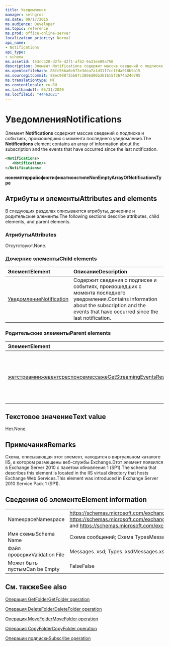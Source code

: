 ```yaml
---
title: Уведомления
manager: sethgros
ms.date: 09/17/2015
ms.audience: Developer
ms.topic: reference
ms.prod: office-online-server
localization_priority: Normal
api_name:
- Notifications
api_type:
- schema
ms.assetid: 153cc420-d2fe-42f1-afb2-9a31ee09a750
description: Элемент Notifications содержит массив сведений о подписке и событиях, произошедших с момента последнего уведомления.
ms.openlocfilehash: 88fc56ba6e672e3dea7a1d31f7cc1fda018b9a15
ms.sourcegitcommit: 88ec988f2bb67c1866d06b361615f3674a24e795
ms.translationtype: MT
ms.contentlocale: ru-RU
ms.lasthandoff: 05/31/2020
ms.locfileid: "44462621"
---
```

# <a name="notifications"></a><span data-ttu-id="2c3c1-103">Уведомления</span><span class="sxs-lookup"><span data-stu-id="2c3c1-103">Notifications</span></span>

<span data-ttu-id="2c3c1-104">Элемент **Notifications** содержит массив сведений о подписке и событиях, произошедших с момента последнего уведомления.</span><span class="sxs-lookup"><span data-stu-id="2c3c1-104">The **Notifications** element contains an array of information about the subscription and the events that have occurred since the last notification.</span></span> 
  
```xml
<Notifications>
   <Notification/>
</Notifications>
```

 <span data-ttu-id="2c3c1-105">**нонемптяррайофнотификатионстипе**</span><span class="sxs-lookup"><span data-stu-id="2c3c1-105">**NonEmptyArrayOfNotificationsType**</span></span>
## <a name="attributes-and-elements"></a><span data-ttu-id="2c3c1-106">Атрибуты и элементы</span><span class="sxs-lookup"><span data-stu-id="2c3c1-106">Attributes and elements</span></span>

<span data-ttu-id="2c3c1-107">В следующих разделах описываются атрибуты, дочерние и родительские элементы.</span><span class="sxs-lookup"><span data-stu-id="2c3c1-107">The following sections describe attributes, child elements, and parent elements.</span></span>
  
### <a name="attributes"></a><span data-ttu-id="2c3c1-108">Атрибуты</span><span class="sxs-lookup"><span data-stu-id="2c3c1-108">Attributes</span></span>

<span data-ttu-id="2c3c1-109">Отсутствуют.</span><span class="sxs-lookup"><span data-stu-id="2c3c1-109">None.</span></span>
  
### <a name="child-elements"></a><span data-ttu-id="2c3c1-110">Дочерние элементы</span><span class="sxs-lookup"><span data-stu-id="2c3c1-110">Child elements</span></span>

|<span data-ttu-id="2c3c1-111">**Элемент**</span><span class="sxs-lookup"><span data-stu-id="2c3c1-111">**Element**</span></span>|<span data-ttu-id="2c3c1-112">**Описание**</span><span class="sxs-lookup"><span data-stu-id="2c3c1-112">**Description**</span></span>|
|:-----|:-----|
|[<span data-ttu-id="2c3c1-113">Уведомление</span><span class="sxs-lookup"><span data-stu-id="2c3c1-113">Notification</span></span>](notification-ex15websvcsotherref.md) <br/> |<span data-ttu-id="2c3c1-114">Содержит сведения о подписке и событиях, произошедших с момента последнего уведомления.</span><span class="sxs-lookup"><span data-stu-id="2c3c1-114">Contains information about the subscription and the events that have occurred since the last notification.</span></span>  <br/> |
   
### <a name="parent-elements"></a><span data-ttu-id="2c3c1-115">Родительские элементы</span><span class="sxs-lookup"><span data-stu-id="2c3c1-115">Parent elements</span></span>

|<span data-ttu-id="2c3c1-116">**Элемент**</span><span class="sxs-lookup"><span data-stu-id="2c3c1-116">**Element**</span></span>|<span data-ttu-id="2c3c1-117">**Описание**</span><span class="sxs-lookup"><span data-stu-id="2c3c1-117">**Description**</span></span>|
|:-----|:-----|
|[<span data-ttu-id="2c3c1-118">жетстреаминжевентсреспонсемессаже</span><span class="sxs-lookup"><span data-stu-id="2c3c1-118">GetStreamingEventsResponseMessage</span></span>](getstreamingeventsresponsemessage.md) <br/> |<span data-ttu-id="2c3c1-119">Содержит состояние и результат одного запроса [операции GetStreamingEvents](getstreamingevents-operation.md) .</span><span class="sxs-lookup"><span data-stu-id="2c3c1-119">Contains the status and result of a single [GetStreamingEvents operation](getstreamingevents-operation.md) request.</span></span>  <br/> |
   
## <a name="text-value"></a><span data-ttu-id="2c3c1-120">Текстовое значение</span><span class="sxs-lookup"><span data-stu-id="2c3c1-120">Text value</span></span>

<span data-ttu-id="2c3c1-121">Нет.</span><span class="sxs-lookup"><span data-stu-id="2c3c1-121">None.</span></span>
  
## <a name="remarks"></a><span data-ttu-id="2c3c1-122">Примечания</span><span class="sxs-lookup"><span data-stu-id="2c3c1-122">Remarks</span></span>

<span data-ttu-id="2c3c1-123">Схема, описывающая этот элемент, находится в виртуальном каталоге IIS, в котором размещены веб-службы Exchange.Этот элемент появился в Exchange Server 2010 с пакетом обновления 1 (SP1).</span><span class="sxs-lookup"><span data-stu-id="2c3c1-123">The schema that describes this element is located in the IIS virtual directory that hosts Exchange Web Services.This element was introduced in Exchange Server 2010 Service Pack 1 (SP1).</span></span>
  
## <a name="element-information"></a><span data-ttu-id="2c3c1-124">Сведения об элементе</span><span class="sxs-lookup"><span data-stu-id="2c3c1-124">Element information</span></span>

|||
|:-----|:-----|
|<span data-ttu-id="2c3c1-125">Namespace</span><span class="sxs-lookup"><span data-stu-id="2c3c1-125">Namespace</span></span>  <br/> |<span data-ttu-id="2c3c1-126">https://schemas.microsoft.com/exchange/services/2006/messages и https://schemas.microsoft.com/exchange/services/2006/types</span><span class="sxs-lookup"><span data-stu-id="2c3c1-126">https://schemas.microsoft.com/exchange/services/2006/messages and https://schemas.microsoft.com/exchange/services/2006/types</span></span>  <br/> |
|<span data-ttu-id="2c3c1-127">Имя схемы</span><span class="sxs-lookup"><span data-stu-id="2c3c1-127">Schema Name</span></span>  <br/> |<span data-ttu-id="2c3c1-128">Схема сообщений; Схема Types</span><span class="sxs-lookup"><span data-stu-id="2c3c1-128">Messages schema; Types schema</span></span>  <br/> |
|<span data-ttu-id="2c3c1-129">Файл проверки</span><span class="sxs-lookup"><span data-stu-id="2c3c1-129">Validation File</span></span>  <br/> |<span data-ttu-id="2c3c1-130">Messages. xsd; Types. xsd</span><span class="sxs-lookup"><span data-stu-id="2c3c1-130">Messages.xsd; Types.xsd</span></span>  <br/> |
|<span data-ttu-id="2c3c1-131">Может быть пустым</span><span class="sxs-lookup"><span data-stu-id="2c3c1-131">Can be Empty</span></span>  <br/> |<span data-ttu-id="2c3c1-132">False</span><span class="sxs-lookup"><span data-stu-id="2c3c1-132">False</span></span>  <br/> |
   
## <a name="see-also"></a><span data-ttu-id="2c3c1-133">См. также</span><span class="sxs-lookup"><span data-stu-id="2c3c1-133">See also</span></span>



[<span data-ttu-id="2c3c1-134">Операция GetFolder</span><span class="sxs-lookup"><span data-stu-id="2c3c1-134">GetFolder operation</span></span>](getfolder-operation.md)
  
[<span data-ttu-id="2c3c1-135">Операция DeleteFolder</span><span class="sxs-lookup"><span data-stu-id="2c3c1-135">DeleteFolder operation</span></span>](deletefolder-operation.md)
  
[<span data-ttu-id="2c3c1-136">Операция MoveFolder</span><span class="sxs-lookup"><span data-stu-id="2c3c1-136">MoveFolder operation</span></span>](movefolder-operation.md)
  
[<span data-ttu-id="2c3c1-137">Операция CopyFolder</span><span class="sxs-lookup"><span data-stu-id="2c3c1-137">CopyFolder operation</span></span>](copyfolder-operation.md)
  
[<span data-ttu-id="2c3c1-138">Операции подписки</span><span class="sxs-lookup"><span data-stu-id="2c3c1-138">Subscribe operation</span></span>](subscribe-operation.md)


